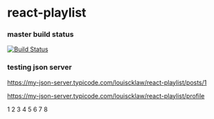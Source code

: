 # react-playlist

### master build status
[![Build Status](https://travis-ci.com/louiscklaw/react-playlist.svg?branch=master)](https://travis-ci.com/louiscklaw/react-playlist)

### testing json server
https://my-json-server.typicode.com/louiscklaw/react-playlist/posts/1

https://my-json-server.typicode.com/louiscklaw/react-playlist/profile

1
2
3
4
5
6
7
8